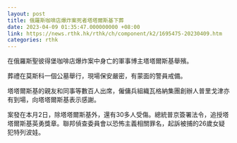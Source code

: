 ```yaml
---
layout: post
title: 俄羅斯咖啡店爆炸案死者塔塔爾斯基下葬
date: 2023-04-09 01:35:47.000000000 +08:00
link: https://news.rthk.hk/rthk/ch/component/k2/1695475-20230409.htm
categories: rthk
---
```


在俄羅斯聖彼得堡咖啡店爆炸案中身亡的軍事博主塔塔爾斯基舉殯。

葬禮在莫斯科一個公墓舉行，現場保安嚴密，有蒙面的警員戒備。

塔塔爾斯基的親友和同事等數百人出席，僱傭兵組織瓦格納集團創辦人普里戈津亦有到場，向塔塔爾斯基表示感謝。

案發在本月2日，除塔塔爾斯基外，還有30多人受傷。總統普京簽署法令，追授塔塔爾斯基英勇獎章。聯邦偵查委員會以恐怖主義相關罪名，起訴被捕的26歲女疑犯特列波娃。
